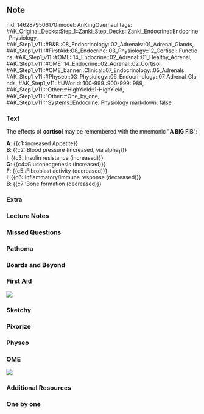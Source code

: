 ## Note
nid: 1462879506170
model: AnKingOverhaul
tags: #AK_Original_Decks::Step_1::Zanki_Step_Decks::Zanki_Endocrine::Endocrine_Physiology, #AK_Step1_v11::#B&B::08_Endocrinology::02_Adrenals::01_Adrenal_Glands, #AK_Step1_v11::#FirstAid::08_Endocrine::03_Physiology::12_Cortisol::Functions, #AK_Step1_v11::#OME::14_Endocrine::02_Adrenal::01_Healthy_Adrenal, #AK_Step1_v11::#OME::14_Endocrine::02_Adrenal::02_Cortisol, #AK_Step1_v11::#OME_banner::Clinical::07_Endocrinology::05_Adrenals, #AK_Step1_v11::#Physeo::03_Physiology::06_Endocrinology::07_Adrenal_Glands, #AK_Step1_v11::#UWorld::100-999::900-999::989, #AK_Step1_v11::^Other::^HighYield::1-HighYield, #AK_Step1_v11::^Other::^One_by_one, #AK_Step1_v11::^Systems::Endocrine::Physiology
markdown: false

### Text
The effects of <b>cortisol</b> may be remembered with the mnemonic
"<b>A BIG FIB</b>":
<div style="centerbox">
  <div class="mnemonics">
    <div>
      <b>A</b>: {{c1::increased Appetite}}
    </div>
    <div>
      <b>B</b>: {{c2::Blood pressure (increased, via
      alpha<sub>1</sub>)}}
    </div>
    <div>
      <div>
        <b>I</b>: {{c3::Insulin resistance (increased)}}
      </div>
      <div>
        <b>G</b>: {{c4::Gluconeogenesis (increased)}}
      </div>
      <div>
        <b>F</b>: {{c5::Fibroblast activity (decreased)}}
      </div>
      <div>
        <b>I</b>: {{c6::Inflammatory/Immune response (decreased)}}
      </div>
      <div>
        <b>B</b>: {{c7::Bone formation (decreased)}}
      </div>
    </div>
  </div>
</div>

### Extra


### Lecture Notes


### Missed Questions


### Pathoma


### Boards and Beyond


### First Aid
<img src="tmp5sDZF8.png">

### Sketchy


### Pixorize


### Physeo


### OME
<div class="ome-widget">
  <a href=
  "https://onlinemeded.org/spa/endocrinology/adrenals/acquire?ref=anki">
  <img src="_OME_AnkiFlashcards_Lesson_6.png"></a>
</div>

### Additional Resources


### One by one

